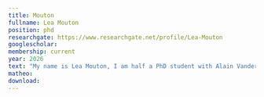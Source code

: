 ```yaml
---
title: Mouton
fullname: Lea Mouton
position: phd
researchgate: https://www.researchgate.net/profile/Lea-Mouton
googlescholar:
membership: current
year: 2026
text: "My name is Lea Mouton, I am half a PhD student with Alain Vanderpoorten as main supervisor and half assistant to Nicolas Magain. In addition to organizing the logistics for the specialized master in conservation biology and biodiversity management, I support the students in their naturalistic journey and in their meetings with the various actors of the conservation of nature throughout their master’s. The aim of my PhD project is to assess the drivers and the patterns of land plants distribution in Macaronesia across taxa and scales. I also enjoy participating in side projects that include abroad fieldworks and epiphytic ferns, as a continuity of my master thesis."
matheo:
download:
---
```


 
